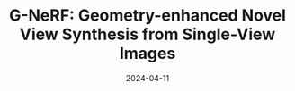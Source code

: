 ---
title: "G-NeRF: Geometry-enhanced Novel View Synthesis from Single-View Images"
collection: conferences
permalink: /publication/G-NeRF
date: 2024-04-11
year: "2024"
venue: "CVPR"
city: 
state: ""
thumbnail: "G-NeRF.png"
teaser :
authors: "Zixiong Huang, Qi Chen, Libo Sun, Yifan Yang, Naizhou Wang, Qi Wu, Mingkui tan"
bibtex: G-NeRF.txt
uri: G-NeRF.pdf
arxiv: https://arxiv.org/abs/2404.07474
project: 
source: https://github.com/llrtt/G-NeRF
poster: 
data:
---
